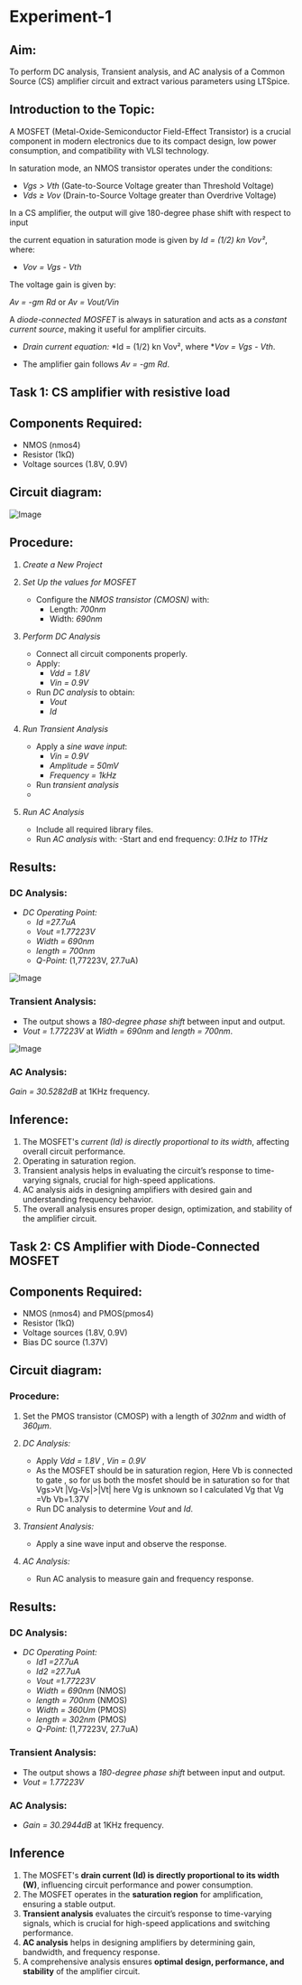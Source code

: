 # Experiment-1

## Aim:
To perform DC analysis, Transient analysis, and AC analysis of a Common Source (CS) amplifier circuit and extract various parameters using LTSpice.


## Introduction to the Topic:

A MOSFET (Metal-Oxide-Semiconductor Field-Effect Transistor) is a crucial component in modern electronics due to its compact design, low power consumption, and compatibility with VLSI technology.


In saturation mode, an NMOS transistor operates under the conditions:
- *Vgs > Vth* (Gate-to-Source Voltage greater than Threshold Voltage)
- *Vds ≥ Vov* (Drain-to-Source Voltage greater than Overdrive Voltage)

In a CS amplifier, the output will give 180-degree phase shift with respect to input 

the current equation in saturation mode is given by
*Id = (1/2) kn Vov²*, where:
- *Vov = Vgs - Vth*


The voltage gain is given by:

*Av = -gm Rd*
or
*Av = Vout/Vin*


A *diode-connected MOSFET* is always in saturation and acts as a *constant current source*, making it useful for amplifier circuits.

- *Drain current equation:*
  *Id = (1/2) kn Vov², where **Vov = Vgs - Vth*.

- The amplifier gain follows *Av = -gm Rd*.



## Task 1: CS amplifier with resistive load

## Components Required:
- NMOS (nmos4)
- Resistor (1kΩ)
- Voltage sources (1.8V, 0.9V)


## Circuit diagram:

![Image](https://github.com/user-attachments/assets/1b2c5533-e1e6-4054-8d47-0d09afde970d)

## Procedure:

1. *Create a New Project*

2. *Set Up the values for MOSFET*
   - Configure the *NMOS transistor (CMOSN)* with:
     - Length: *700nm*
     - Width: *690nm*
  
3. *Perform DC Analysis*
   - Connect all circuit components properly.
   - Apply:
     - *Vdd = 1.8V*
     - *Vin = 0.9V*
   - Run *DC analysis* to obtain:
     - *Vout*
     - *Id*

4. *Run Transient Analysis*
   - Apply a *sine wave input*:
     - *Vin = 0.9V*
     - *Amplitude = 50mV*
     - *Frequency = 1kHz*
   - Run *transient analysis*
   - 
5. *Run AC Analysis*
   - Include all required library files.
   - Run *AC analysis* with:
     -Start and end frequency: *0.1Hz to 1THz*



## Results:
### DC Analysis:
- *DC Operating Point:*
  - *Id =27.7uA*
  - *Vout =1.77223V*
  - *Width = 690nm*
  - *length = 700nm*
  - *Q-Point:* (1,77223V, 27.7uA)

![Image](https://github.com/user-attachments/assets/0d6e5187-2a6e-44bc-9947-70d0613b423d)

### Transient Analysis:
- The output shows a *180-degree phase shift* between input and output.
- *Vout = 1.77223V* at *Width = 690nm* and *length = 700nm*.

![Image](https://github.com/user-attachments/assets/fa317551-685a-419a-bc34-0aa4bfb393c3)


### AC Analysis:



*Gain = 30.5282dB* at 1KHz frequency.




## Inference:
1. The MOSFET's *current (Id) is directly proportional to its width*, affecting overall circuit performance.
2. Operating in saturation region.
3. Transient analysis helps in evaluating the circuit’s response to time-varying signals, crucial for high-speed applications.
4. AC analysis aids in designing amplifiers with desired gain and understanding frequency behavior.
5. The overall analysis ensures proper design, optimization, and stability of the amplifier circuit.

   

## Task 2: CS Amplifier with Diode-Connected MOSFET

## Components Required:
- NMOS (nmos4) and PMOS(pmos4)
- Resistor (1kΩ)
- Voltage sources (1.8V, 0.9V)
- Bias DC source (1.37V)

## Circuit diagram:



### Procedure:
1. Set the PMOS transistor (CMOSP) with a length of *302nm* and width of *360μm*.

2. *DC Analysis:*
   - Apply *Vdd = 1.8V* , *Vin = 0.9V* 
   - As the MOSFET should be in saturation region,
     Here Vb is connected to gate , so for us both the mosfet should be in saturation so for that Vgs>Vt 
    |Vg-Vs|>|Vt|
    here Vg is unknown so I calculated Vg that Vg =Vb
    Vb=1.37V
   - Run DC analysis to determine *Vout* and *Id*.

3. *Transient Analysis:*
   - Apply a sine wave input and observe the response.

4. *AC Analysis:*
   - Run AC analysis to measure gain and frequency response.


## Results:


### DC Analysis:
- *DC Operating Point:*
  - *Id1 =27.7uA*
  - *Id2 =27.7uA*
  - *Vout =1.77223V*
  - *Width = 690nm* (NMOS)
  - *length = 700nm* (NMOS)
  -  *Width = 360Um* (PMOS)
  - *length = 302nm* (PMOS)
  - *Q-Point:* (1,77223V, 27.7uA)




### Transient Analysis:
- The output shows a *180-degree phase shift* between input and output.
- *Vout = 1.77223V* 




### AC Analysis:
- *Gain = 30.2944dB* at 1KHz frequency.

## Inference

1. The MOSFET's **drain current (Id) is directly proportional to its width (W)**, influencing circuit performance and power consumption.  
2. The MOSFET operates in the **saturation region** for amplification, ensuring a stable output.  
3. **Transient analysis** evaluates the circuit’s response to time-varying signals, which is crucial for high-speed applications and switching performance.  
4. **AC analysis** helps in designing amplifiers by determining gain, bandwidth, and frequency response.  
5. A comprehensive analysis ensures **optimal design, performance, and stability** of the amplifier circuit.
